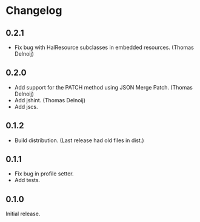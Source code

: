 # Changelog

## 0.2.1

- Fix bug with HalResource subclasses in embedded resources. (Thomas Delnoij)

## 0.2.0

- Add support for the PATCH method using JSON Merge Patch. (Thomas Delnoij)
- Add jshint. (Thomas Delnoij)
- Add jscs.

## 0.1.2

- Build distribution. (Last release had old files in dist.)

## 0.1.1

- Fix bug in profile setter.
- Add tests.

## 0.1.0

Initial release.
